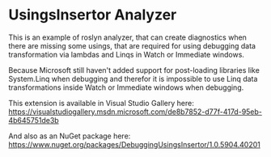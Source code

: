 # UsingsInsertor Analyzer
This is an example of roslyn analyzer, 
that can create diagnostics when there are missing some usings,
that are required for using debugging data transformation via lambdas and Linqs in Watch or Immediate windows.

Because Microsoft still haven't added support for post-loading libraries like System.Linq when debugging and therefor
it is impossible to use Linq data transformations inside Watch or Immediate windows when debugging.

This extension is available in Visual Studio Gallery here:</br>
https://visualstudiogallery.msdn.microsoft.com/de8b7852-d77f-417d-95eb-4b645751de3b

And also as an NuGet package here:</br>
https://www.nuget.org/packages/DebuggingUsingsInsertor/1.0.5904.40201
